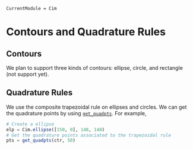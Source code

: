 ```@meta
CurrentModule = Cim
```

# Contours and Quadrature Rules

## Contours

We plan to support three kinds of contours: ellipse, circle, and rectangle (not support yet).

## Quadrature Rules

We use the composite trapezoidal rule on ellipses and circles. We can get the quadrature 
points by using [`get_quadpts`](@ref).
For example, 
```julia
# Create a ellipse
elp = Cim.ellipse([150, 0], 148, 148)
# Get the quadrature points associated to the trapezoidal rule
pts = get_quadpts(ctr, 50)
```

